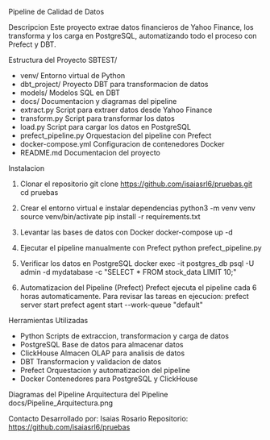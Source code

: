 Pipeline de Calidad de Datos 

Descripcion
Este proyecto extrae datos financieros de Yahoo Finance, los transforma y los carga en PostgreSQL, automatizando todo el proceso con Prefect y DBT.

Estructura del Proyecto
SBTEST/
- venv/ Entorno virtual de Python
- dbt_project/ Proyecto DBT para transformacion de datos
- models/ Modelos SQL en DBT
- docs/ Documentacion y diagramas del pipeline
- extract.py Script para extraer datos desde Yahoo Finance
- transform.py Script para transformar los datos
- load.py Script para cargar los datos en PostgreSQL
- prefect_pipeline.py Orquestacion del pipeline con Prefect
- docker-compose.yml Configuracion de contenedores Docker
- README.md Documentacion del proyecto

Instalacion
1. Clonar el repositorio
git clone https://github.com/isaiasrl6/pruebas.git
cd pruebas

2. Crear el entorno virtual e instalar dependencias
python3 -m venv venv
source venv/bin/activate
pip install -r requirements.txt

3. Levantar las bases de datos con Docker
docker-compose up -d

4. Ejecutar el pipeline manualmente con Prefect
python prefect_pipeline.py

5. Verificar los datos en PostgreSQL
docker exec -it postgres_db psql -U admin -d mydatabase -c "SELECT * FROM stock_data LIMIT 10;"

6. Automatizacion del Pipeline (Prefect)
Prefect ejecuta el pipeline cada 6 horas automaticamente.
Para revisar las tareas en ejecucion:
prefect server start
prefect agent start --work-queue "default"

Herramientas Utilizadas
- Python Scripts de extraccion, transformacion y carga de datos
- PostgreSQL Base de datos para almacenar datos
- ClickHouse Almacen OLAP para analisis de datos
- DBT Transformacion y validacion de datos
- Prefect Orquestacion y automatizacion del pipeline
- Docker Contenedores para PostgreSQL y ClickHouse

Diagramas del Pipeline
Arquitectura del Pipeline
docs/Pipeline_Arquitectura.png

Contacto
Desarrollado por: Isaias Rosario
Repositorio: https://github.com/isaiasrl6/pruebas

